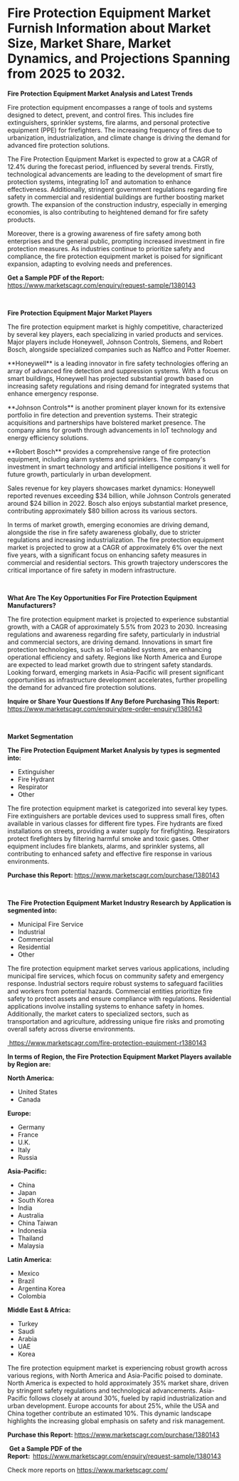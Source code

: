<p><h1>Fire Protection Equipment Market Furnish Information about Market Size, Market Share, Market Dynamics, and Projections Spanning from 2025 to 2032.</h1></p><p><strong>Fire Protection Equipment Market Analysis and Latest Trends</strong></p>
<p><p>Fire protection equipment encompasses a range of tools and systems designed to detect, prevent, and control fires. This includes fire extinguishers, sprinkler systems, fire alarms, and personal protective equipment (PPE) for firefighters. The increasing frequency of fires due to urbanization, industrialization, and climate change is driving the demand for advanced fire protection solutions.</p><p>The Fire Protection Equipment Market is expected to grow at a CAGR of 12.4% during the forecast period, influenced by several trends. Firstly, technological advancements are leading to the development of smart fire protection systems, integrating IoT and automation to enhance effectiveness. Additionally, stringent government regulations regarding fire safety in commercial and residential buildings are further boosting market growth. The expansion of the construction industry, especially in emerging economies, is also contributing to heightened demand for fire safety products.</p><p>Moreover, there is a growing awareness of fire safety among both enterprises and the general public, prompting increased investment in fire protection measures. As industries continue to prioritize safety and compliance, the fire protection equipment market is poised for significant expansion, adapting to evolving needs and preferences.</p></p>
<p><strong>Get a Sample PDF of the Report:&nbsp;</strong> <a href="https://www.marketscagr.com/enquiry/request-sample/1380143?utm_campaign=2320&utm_medium=2&utm_source=Github&utm_content=ia&utm_term=23022025&utm_id=fire-protection-equipment">https://www.marketscagr.com/enquiry/request-sample/1380143</a></p>
<p>&nbsp;</p>
<p><strong>Fire Protection Equipment Major Market Players</strong></p>
<p><p>The fire protection equipment market is highly competitive, characterized by several key players, each specializing in varied products and services. Major players include Honeywell, Johnson Controls, Siemens, and Robert Bosch, alongside specialized companies such as Naffco and Potter Roemer.</p><p>**Honeywell** is a leading innovator in fire safety technologies offering an array of advanced fire detection and suppression systems. With a focus on smart buildings, Honeywell has projected substantial growth based on increasing safety regulations and rising demand for integrated systems that enhance emergency response.</p><p>**Johnson Controls** is another prominent player known for its extensive portfolio in fire detection and prevention systems. Their strategic acquisitions and partnerships have bolstered market presence. The company aims for growth through advancements in IoT technology and energy efficiency solutions.</p><p>**Robert Bosch** provides a comprehensive range of fire protection equipment, including alarm systems and sprinklers. The company's investment in smart technology and artificial intelligence positions it well for future growth, particularly in urban development.</p><p>Sales revenue for key players showcases market dynamics: Honeywell reported revenues exceeding $34 billion, while Johnson Controls generated around $24 billion in 2022. Bosch also enjoys substantial market presence, contributing approximately $80 billion across its various sectors.</p><p>In terms of market growth, emerging economies are driving demand, alongside the rise in fire safety awareness globally, due to stricter regulations and increasing industrialization. The fire protection equipment market is projected to grow at a CAGR of approximately 6% over the next five years, with a significant focus on enhancing safety measures in commercial and residential sectors. This growth trajectory underscores the critical importance of fire safety in modern infrastructure.</p></p>
<p>&nbsp;</p>
<p><strong>What Are The Key Opportunities For Fire Protection Equipment Manufacturers?</strong></p>
<p><p>The fire protection equipment market is projected to experience substantial growth, with a CAGR of approximately 5.5% from 2023 to 2030. Increasing regulations and awareness regarding fire safety, particularly in industrial and commercial sectors, are driving demand. Innovations in smart fire protection technologies, such as IoT-enabled systems, are enhancing operational efficiency and safety. Regions like North America and Europe are expected to lead market growth due to stringent safety standards. Looking forward, emerging markets in Asia-Pacific will present significant opportunities as infrastructure development accelerates, further propelling the demand for advanced fire protection solutions.</p></p>
<p><strong>Inquire or Share Your Questions If Any Before Purchasing This Report:</strong> <a href="https://www.marketscagr.com/enquiry/pre-order-enquiry/1380143?utm_campaign=2320&utm_medium=2&utm_source=Github&utm_content=ia&utm_term=23022025&utm_id=fire-protection-equipment">https://www.marketscagr.com/enquiry/pre-order-enquiry/1380143</a></p>
<p>&nbsp;</p>
<p><strong>Market Segmentation</strong></p>
<p><strong>The Fire Protection Equipment Market Analysis by types is segmented into:</strong></p>
<p><ul><li>Extinguisher</li><li>Fire Hydrant</li><li>Respirator</li><li>Other</li></ul></p>
<p><p>The fire protection equipment market is categorized into several key types. Fire extinguishers are portable devices used to suppress small fires, often available in various classes for different fire types. Fire hydrants are fixed installations on streets, providing a water supply for firefighting. Respirators protect firefighters by filtering harmful smoke and toxic gases. Other equipment includes fire blankets, alarms, and sprinkler systems, all contributing to enhanced safety and effective fire response in various environments.</p></p>
<p><strong>Purchase this Report:&nbsp;</strong><a href="https://www.marketscagr.com/purchase/1380143?utm_campaign=2320&utm_medium=2&utm_source=Github&utm_content=ia&utm_term=23022025&utm_id=fire-protection-equipment">https://www.marketscagr.com/purchase/1380143</a></p>
<p>&nbsp;</p>
<p><strong>The Fire Protection Equipment Market Industry Research by Application is segmented into:</strong></p>
<p><ul><li>Municipal Fire Service</li><li>Industrial</li><li>Commercial</li><li>Residential</li><li>Other</li></ul></p>
<p><p>The fire protection equipment market serves various applications, including municipal fire services, which focus on community safety and emergency response. Industrial sectors require robust systems to safeguard facilities and workers from potential hazards. Commercial entities prioritize fire safety to protect assets and ensure compliance with regulations. Residential applications involve installing systems to enhance safety in homes. Additionally, the market caters to specialized sectors, such as transportation and agriculture, addressing unique fire risks and promoting overall safety across diverse environments.</p></p>
<p><a href="https://www.marketscagr.com/fire-protection-equipment-r1380143?utm_campaign=2320&utm_medium=2&utm_source=Github&utm_content=ia&utm_term=23022025&utm_id=fire-protection-equipment">&nbsp;https://www.marketscagr.com/fire-protection-equipment-r1380143</a></p>
<p><strong>In terms of Region, the Fire Protection Equipment Market Players available by Region are:</strong></p>
<p>
    <p> <strong> North America: </strong>
        <ul>
            <li>United States</li>
            <li>Canada</li>
        </ul>
        </p> 
    <p> <strong> Europe: </strong>
        <ul>
            <li>Germany</li>
            <li>France</li>
            <li>U.K.</li>
            <li>Italy</li>
            <li>Russia</li>
        </ul>
        </p> 
    <p> <strong> Asia-Pacific: </strong>
        <ul>
            <li>China</li>
            <li>Japan</li>
            <li>South Korea</li>
            <li>India</li>
            <li>Australia</li>
            <li>China Taiwan</li>
            <li>Indonesia</li>
            <li>Thailand</li>
            <li>Malaysia</li>
        </ul>
        </p> 
    <p> <strong> Latin America: </strong>
        <ul>
            <li>Mexico</li>
            <li>Brazil</li>
            <li>Argentina Korea</li>
            <li>Colombia</li>
        </ul>
        </p> 
    <p> <strong> Middle East & Africa: </strong>
        <ul>
            <li>Turkey</li>
            <li>Saudi</li>
            <li>Arabia</li>
            <li>UAE</li>
            <li>Korea</li>
        </ul>
    </p>
    </p>
<p><p>The fire protection equipment market is experiencing robust growth across various regions, with North America and Asia-Pacific poised to dominate. North America is expected to hold approximately 35% market share, driven by stringent safety regulations and technological advancements. Asia-Pacific follows closely at around 30%, fueled by rapid industrialization and urban development. Europe accounts for about 25%, while the USA and China together contribute an estimated 10%. This dynamic landscape highlights the increasing global emphasis on safety and risk management.</p></p>
<p><strong>Purchase this Report: </strong><a href="https://www.marketscagr.com/purchase/1380143?utm_campaign=2320&utm_medium=2&utm_source=Github&utm_content=ia&utm_term=23022025&utm_id=fire-protection-equipment">https://www.marketscagr.com/purchase/1380143</a></p>
<p>&nbsp;<strong>Get a Sample PDF of the Report:&nbsp;&nbsp;</strong><a href="https://www.marketscagr.com/enquiry/request-sample/1380143?utm_campaign=2320&utm_medium=2&utm_source=Github&utm_content=ia&utm_term=23022025&utm_id=fire-protection-equipment">https://www.marketscagr.com/enquiry/request-sample/1380143</a></p>
<p><strong></strong></p>
<p>Check more reports on <a href="https://www.marketscagr.com/?utm_campaign=2320&utm_medium=2&utm_source=Github&utm_content=ia&utm_term=23022025&utm_id=fire-protection-equipment">https://www.marketscagr.com/</a></p>